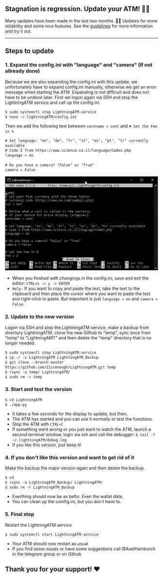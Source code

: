 ## Stagnation is regression. Update your ATM! 📜🧐

Many updates have been made in the last two months. 💪😅 Updates for more reliability and some nice features. See the [guidelines](https://github.com/21isenough/LightningATM#installation-guideline) for more information and try it out.

--- 
## Steps to update
### 1. Expand the config.ini with "language" and "camera" (If not allready done)

Because we are also expanding the config.ini with this update, we unfortunately have to expand config.ini manually, otherwise we get an error message when starting the ATM. Expanding is not difficult and does not have to be undone later. First we logon again via SSH and stop the LightningATM service and call up the config.ini.

    $ sudo systemctl stop LightningATM.service
    $ nano ~/.lightningATM/config.ini
    
Then we add the following text between `centname = cent` and `# Set the Fee in %`

    # Set language: "en", "de", "fr", "it", "es", "pt", "tr" currently available 
    # Code 2 from https://www.science.co.il/language/Codes.php
    language = en

    # Do you have a camera? "False" or "True"
    camera = False
    
<img src="../pictures/we_need_your_help_config.ini.png" width="600">

- When you finshed with changings in the config.ini, save and exit the editor: `CTRL+x -> y -> ENTER`
- `Help:` If you want to copy and paste the text, take the text to the clipboard and then place the cursor where you want to paste the text and right-click to paste. But important is just `language = en` and `camera = False`.

### 2. Update to the new version

Logon via SSH and stop the LightningATM service, make a backup from directory LightningATM, clone the new Github to "temp", sync once from "temp" to "LightningAMT" and then delete the "temp" directory that is no longer needed.

    $ sudo systemctl stop LightningATM.service
    $ cp -r -v LightningATM LightningATM_Backup
    $ git clone --branch master https://github.com/21isenough/LightningATM.git temp
    $ rsync -a temp/ LightningATM/
    $ sudo rm -r temp
   
### 3. Start and test the version

    $ cd LightningATM
    $ ./app.py

- It takes a few seconds for the display to update, but then..
- The ATM has started and you can use it normally or test the functions.
- Stop the ATM with `CTRL+C`
- If something went wrong or you just want to watch the ATM, launch a second terminal window, login via ssh and call the debugger: `$ tail -f ~/.lightningATM/debug.log`
- If you like this version, just keep it!

### 4. If you don't like this version and want to get rid of it 

Make the backup the major version again and then delete the backup.

    $ cd
    $ rsync -a LightningATM_Backup/ LightningATM/
    $ sudo rm -r LightningATM_Backup

- Everthing should now be as befor. Even the wallat data.
- You can clean up the coinfig.ini, but you don't have to.

### 5. Final step

Restart the LightningATM service

    $ sudo systemctl start LightningATM.service

- Your ATM should now restart as usual
- If you find some issues or have some suggestions call @AxelHamburch in the telegram group or on Github

## Thank you for your support! ❤️

